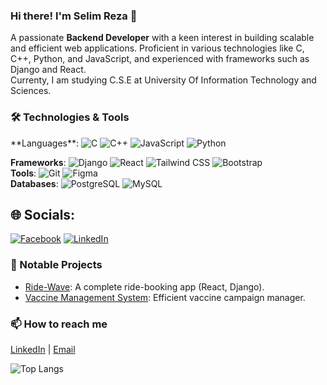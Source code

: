 ### Hi there! I'm Selim Reza 👋
A passionate **Backend Developer** with a keen interest in building scalable and efficient web applications. Proficient in various technologies like C, C++, Python, and JavaScript, and experienced with frameworks such as Django and React.<br> Currenty, I am studying C.S.E at University Of Information Technology and Sciences.

### 🛠️ Technologies & Tools

<p align="left">
  **Languages**:
  <img src="https://img.shields.io/badge/c-%2300599C.svg?style=flat-square&logo=c&logoColor=white" alt="C" />
  <img src="https://img.shields.io/badge/c++-%2300599C.svg?style=flat-square&logo=c%2B%2B&logoColor=white" alt="C++" />
  <img src="https://img.shields.io/badge/javascript-%23323330.svg?style=flat-square&logo=javascript&logoColor=%23F7DF1E" alt="JavaScript" />
  <img src="https://img.shields.io/badge/python-%2314354C.svg?style=flat-square&logo=python&logoColor=white" alt="Python" />
  <br>
  
  **Frameworks**:
  <img src="https://img.shields.io/badge/django-%23092E20.svg?style=flat-square&logo=django&logoColor=white" alt="Django" />
  <img src="https://img.shields.io/badge/react-%2320232a.svg?style=flat-square&logo=react&logoColor=%2361DAFB" alt="React" />
  <img src="https://img.shields.io/badge/tailwindcss-%2338B2AC.svg?style=flat-square&logo=tailwind-css&logoColor=white" alt="Tailwind CSS" />
  <img src="https://img.shields.io/badge/bootstrap-%23563D7C.svg?style=flat-square&logo=bootstrap&logoColor=white" alt="Bootstrap" />
  <br>
  **Tools**:
  <img src="https://img.shields.io/badge/git-%23F05032.svg?style=flat-square&logo=git&logoColor=white" alt="Git" />
  <img src="https://img.shields.io/badge/figma-%23F24E1E.svg?style=flat-square&logo=figma&logoColor=white" alt="Figma" />
  <br>
 **Databases**:
  <img src="https://img.shields.io/badge/postgresql-%23336791.svg?style=flat-square&logo=postgresql&logoColor=white" alt="PostgreSQL" />
  <img src="https://img.shields.io/badge/mysql-%2300f.svg?style=flat-square&logo=mysql&logoColor=white" alt="MySQL" />
</p>

## 🌐 Socials:
[![Facebook](https://img.shields.io/badge/Facebook-%231877F2.svg?logo=Facebook&logoColor=white)](https://facebook.com/https://www.facebook.com/srreza1999/) 
[![LinkedIn](https://img.shields.io/badge/LinkedIn-%230077B5.svg?logo=linkedin&logoColor=white)](https://linkedin.com/in/https://www.linkedin.com/in/selim-reza-a38a37318/) 

### 🚀 Notable Projects
- [Ride-Wave](https://github.com/mohammadSelimReza/Ride_wave_client): A complete ride-booking app (React, Django).
- [Vaccine Management System](https://github.com/mohammadSelimReza/Vaccine_Management_System): Efficient vaccine campaign manager.

### 📫 How to reach me
[LinkedIn](https://www.linkedin.com/in/selim-reza-a38a37318/) | [Email](mailto:selimreza@gmail.com)

![Top Langs](https://github-readme-stats.vercel.app/api/top-langs/?username=mohammadSelimReza&layout=compact)

<!--
**mohammadSelimReza/mohammadSelimReza** is a ✨ _special_ ✨ repository because its `README.md` (this file) appears on your GitHub profile.

Here are some ideas to get you started:

- 🔭 I’m currently working on ...
- 🌱 I’m currently learning ...
- 👯 I’m looking to collaborate on ...
- 🤔 I’m looking for help with ...
- 💬 Ask me about ...
- 📫 How to reach me: ...
- 😄 Pronouns: ...
- ⚡ Fun fact: ...
-->
